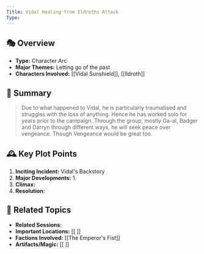 ```yaml
---
Title: Vidal Healing from Ildroths Attack
Type:
---
```


## 🎭 Overview
- **Type:** Character Arc
- **Major Themes:**  Letting go of the past
- **Characters Involved:** [[Vidal Sunshield]], [[Ildroth]]  

## 📖 Summary
> Due to what happened to Vidal, he is particularly traumatised and struggles with the loss of anything. Hence he has worked solo for years prior to the campaign. Through the group, mostly Ga-al, Badger and Darryn through different ways, he will seek peace over vengeance. Though Vengeance would be great too. 

## 🕰️ Key Plot Points
1. **Inciting Incident:**  Vidal's Backstory
2. **Major Developments:** 
	1. 
3. **Climax:**  
4. **Resolution:**  

## 🔗 Related Topics
- **Related Sessions**: 
- **Important Locations:** [[ ]]
- **Factions Involved:** [[The Emperor's Fist]]
- **Artifacts/Magic:** [[ ]]
